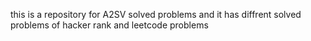 this is a repository for A2SV solved problems and it has diffrent solved problems of hacker rank and leetcode problems
